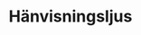 ---
title: 'Hänvisningsljus'
symbol_image: '/images/symbols/kr/23.svg'
weight: 23
card: true
card_color: 'bg-symbol-green'
---